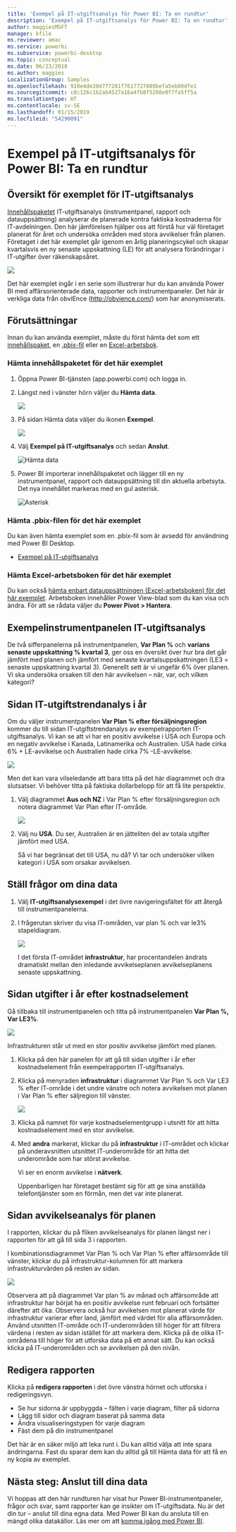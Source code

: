 ```yaml
---
title: 'Exempel på IT-utgiftsanalys för Power BI: Ta en rundtur'
description: 'Exempel på IT-utgiftsanalys för Power BI: Ta en rundtur'
author: maggiesMSFT
manager: kfile
ms.reviewer: amac
ms.service: powerbi
ms.subservice: powerbi-desktop
ms.topic: conceptual
ms.date: 06/23/2018
ms.author: maggies
LocalizationGroup: Samples
ms.openlocfilehash: 910e4de20d777281f7617727889befa5eb80dfe1
ms.sourcegitcommit: c8c126c1b2ab4527a16a4fb8f5208e0f7fa5ff5a
ms.translationtype: HT
ms.contentlocale: sv-SE
ms.lasthandoff: 01/15/2019
ms.locfileid: "54290091"
---
```

# <a name="it-spend-analysis-sample-for-power-bi-take-a-tour"></a>Exempel på IT-utgiftsanalys för Power BI: Ta en rundtur

## <a name="overview-of-the-it-spend-analysis-sample"></a>Översikt för exemplet för IT-utgiftsanalys
[Innehållspaketet](service-organizational-content-pack-introduction.md) IT-utgiftsanalys (instrumentpanel, rapport och datauppsättning) analyserar de planerade kontra faktiska kostnaderna för IT-avdelningen. Den här jämförelsen hjälper oss att förstå hur väl företaget planerat för året och undersöka områden med stora avvikelser från planen. Företaget i det här exemplet går igenom en årlig planeringscykel och skapar kvartalsvis en ny senaste uppskattning (LE) för att analysera förändringar i IT-utgifter över räkenskapsåret.

![](media/sample-it-spend/it1.png)

Det här exemplet ingår i en serie som illustrerar hur du kan använda Power BI med affärsorienterade data, rapporter och instrumentpaneler. Det här är verkliga data från obviEnce (<http://obvience.com/>) som har anonymiserats.

## <a name="prerequisites"></a>Förutsättningar

 Innan du kan använda exemplet, måste du först hämta det som ett [innehållspaket](https://docs.microsoft.com/power-bi/sample-it-spend#get-the-content-pack-for-this-sample), en [.pbix-fil](http://download.microsoft.com/download/E/9/8/E98CEB6D-CEBB-41CF-BA2B-1A1D61B27D87/IT%20Spend%20Analysis%20Sample%20PBIX.pbix) eller en [Excel-arbetsbok](http://go.microsoft.com/fwlink/?LinkId=529783).

### <a name="get-the-content-pack-for-this-sample"></a>Hämta innehållspaketet för det här exemplet

1. Öppna Power BI-tjänsten (app.powerbi.com) och logga in.
2. Längst ned i vänster hörn väljer du **Hämta data**.
   
    ![](media/sample-datasets/power-bi-get-data.png)
3. På sidan Hämta data väljer du ikonen **Exempel**.
   
   ![](media/sample-datasets/power-bi-samples-icon.png)
4. Välj **Exempel på IT-utgiftsanalys** och sedan **Anslut**.  
  
   ![Hämta data](media/sample-it-spend/it-connect.png)
   
5. Power BI importerar innehållspaketet och lägger till en ny instrumentpanel, rapport och datauppsättning till din aktuella arbetsyta. Det nya innehållet markeras med en gul asterisk. 
   
   ![Asterisk](media/sample-it-spend/it-asterisk.png)
  
### <a name="get-the-pbix-file-for-this-sample"></a>Hämta .pbix-filen för det här exemplet

Du kan även hämta exemplet som en .pbix-fil som är avsedd för användning med Power BI Desktop. 

 * [Exempel på IT-utgiftsanalys](http://download.microsoft.com/download/E/9/8/E98CEB6D-CEBB-41CF-BA2B-1A1D61B27D87/IT%20Spend%20Analysis%20Sample%20PBIX.pbix)

### <a name="get-the-excel-workbook-for-this-sample"></a>Hämta Excel-arbetsboken för det här exemplet
Du kan också [hämta enbart datauppsättningen (Excel-arbetsboken) för det här exemplet](http://go.microsoft.com/fwlink/?LinkId=529783). Arbetsboken innehåller Power View-blad som du kan visa och ändra. För att se rådata väljer du **Power Pivot > Hantera**.


## <a name="the-it-spend-analysis-sample-dashboard"></a>Exempelinstrumentpanelen IT-utgiftsanalys
De två sifferpanelerna på instrumentpanelen, **Var Plan %** och **varians senaste uppskattning % kvartal 3**, ger oss en översikt över hur bra det går jämfört med planen och jämfört med senaste kvartalsuppskattningen (LE3 = senaste uppskattning kvartal 3). Generellt sett är vi ungefär 6% över planen. Vi ska undersöka orsaken till den här avvikelsen – när, var, och vilken kategori?

## <a name="ytd-it-spend-trend-analysis-page"></a>Sidan IT-utgiftstrendanalys i år
Om du väljer instrumentpanelen **Var Plan % efter försäljningsregion** kommer du till sidan IT-utgiftstrendanalys av exempelrapporten IT-utgiftsanalys. Vi kan se att vi har en positiv avvikelse i USA och Europa och en negativ avvikelse i Kanada, Latinamerika och Australien. USA hade cirka 6% + LE-avvikelse och Australien hade cirka 7% -LE-avvikelse.

![](media/sample-it-spend/it2.png)

Men det kan vara vilseledande att bara titta på det här diagrammet och dra slutsatser. Vi behöver titta på faktiska dollarbelopp för att få lite perspektiv.

1. Välj diagrammet **Aus och NZ** i Var Plan % efter försäljningsregion och notera diagrammet Var Plan efter IT-område.

   ![](media/sample-it-spend/it3.png)
2. Välj nu **USA**. Du ser, Australien är en jätteliten del av totala utgifter jämfört med USA.

    Så vi har begränsat det till USA, nu då? Vi tar och undersöker vilken kategori i USA som orsakar avvikelsen.

## <a name="ask-questions-of-the-data"></a>Ställ frågor om dina data
1. Välj **IT-utgiftsanalysexempel** i det övre navigeringsfältet för att återgå till instrumentpanelerna.
2. I frågerutan skriver du visa IT-områden, var plan % och var le3% stapeldiagram.

   ![](media/sample-it-spend/it4.png)

   I det första IT-området **infrastruktur**, har procentandelen ändrats dramatiskt mellan den inledande avvikelseplanen avvikelseplanens senaste uppskattning.

## <a name="ytd-spend-by-cost-elements-page"></a>Sidan utgifter i år efter kostnadselement
Gå tillbaka till instrumentpanelen och titta på instrumentpanelen **Var Plan %, Var LE3%**.

![](media/sample-it-spend/it5.png)

Infrastrukturen står ut med en stor positiv avvikelse jämfört med planen.

1. Klicka på den här panelen för att gå till sidan utgifter i år efter kostnadselement från exempelrapporten IT-utgiftsanalys.
2. Klicka på menyraden **infrastruktur** i diagrammet Var Plan % och Var LE3 % efter IT-område i det undre vänstre och notera avvikelsen mot planen i Var Plan % efter säljregion till vänster.

    ![](media/sample-it-spend/it6.png)
3. Klicka på namnet för varje kostnadselementgrupp i utsnitt för att hitta kostnadselement med en stor avvikelse.
4. Med **andra** markerat, klickar du på **infrastruktur** i IT-området och klickar på underavsnitten utsnittet IT-underområde för att hitta det underområde som har störst avvikelse.  

   Vi ser en enorm avvikelse i **nätverk**.

   Uppenbarligen har företaget bestämt sig för att ge sina anställda telefontjänster som en förmån, men det var inte planerat.

## <a name="plan-variance-analysis-page"></a>Sidan avvikelseanalys för planen
I rapporten, klickar du på fliken avvikelseanalys för planen längst ner i rapporten för att gå till sida 3 i rapporten.

I kombinationsdiagrammet Var Plan % och Var Plan % efter affärsområde till vänster, klickar du på infrastruktur-kolumnen för att markera infrastrukturvärden på resten av sidan.

![](media/sample-it-spend/it7.png)

Observera att på diagrammet Var plan % av månad och affärsområde att infrastruktur har börjat ha en positiv avvikelse runt februari och fortsätter därefter att öka. Observera också hur avvikelsen mot planerat värde för infrastruktur varierar efter land, jämfört med värdet för alla affärsområden. Använd utsnitten IT-område och IT-underområden till höger för att filtrera värdena i resten av sidan istället för att markera dem. Klicka på de olika IT-områdena till höger för att utforska data på ett annat sätt. Du kan också klicka på IT-underområden och se avvikelsen på den nivån.

## <a name="edit-the-report"></a>Redigera rapporten
Klicka på **redigera rapporten** i det övre vänstra hörnet och utforska i redigeringsvyn.

* Se hur sidorna är uppbyggda – fälten i varje diagram, filter på sidorna
* Lägg till sidor och diagram baserat på samma data
* Ändra visualiseringstypen för varje diagram
* Fäst dem på din instrumentpanel

Det här är en säker miljö att leka runt i. Du kan alltid välja att inte spara ändringarna. Fast du sparar dem kan du alltid gå till Hämta data för att få en ny kopia av exemplet.

## <a name="next-steps-connect-to-your-data"></a>Nästa steg: Anslut till dina data
Vi hoppas att den här rundturen har visat hur Power BI-instrumentpaneler, frågor och svar, samt rapporter kan ge insikter om IT-utgiftsdata. Nu är det din tur – anslut till dina egna data. Med Power BI kan du ansluta till en mängd olika datakällor. Läs mer om att [komma igång med Power BI](service-get-started.md).
